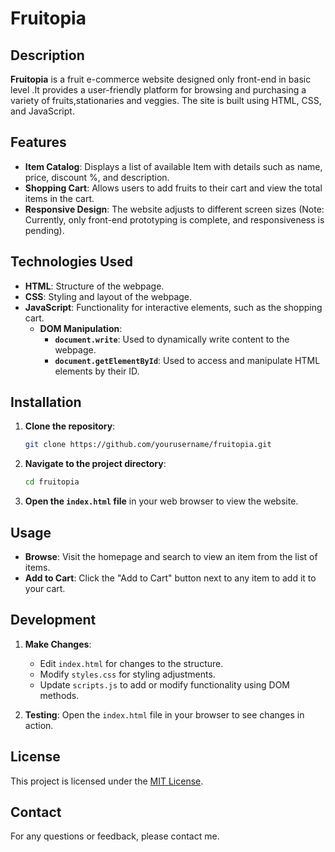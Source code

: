 # Fruitopia

## Description

**Fruitopia** is a fruit e-commerce  website designed only front-end in basic level .It provides a user-friendly platform for browsing and purchasing a variety of fruits,stationaries and veggies. The site is built using HTML, CSS, and JavaScript. 

## Features

- **Item Catalog**: Displays a list of available Item with details such as name, price, discount %, and description.
- **Shopping Cart**: Allows users to add fruits to their cart and view the total items in the cart.
- **Responsive Design**: The website adjusts to different screen sizes (Note: Currently, only front-end prototyping is complete, and responsiveness is pending).

## Technologies Used

- **HTML**: Structure of the webpage.
- **CSS**: Styling and layout of the webpage.
- **JavaScript**: Functionality for interactive elements, such as the shopping cart.
  - **DOM Manipulation**:
    - **`document.write`**: Used to dynamically write content to the webpage.
    - **`document.getElementById`**: Used to access and manipulate HTML elements by their ID.

## Installation

1. **Clone the repository**:
   ```bash
   git clone https://github.com/yourusername/fruitopia.git
   ```

2. **Navigate to the project directory**:
   ```bash
   cd fruitopia
   ```

3. **Open the `index.html` file** in your web browser to view the website.

## Usage

- **Browse**: Visit the homepage and search to view an item from the list of items.
- **Add to Cart**: Click the "Add to Cart" button next to any item to add it to your cart.


## Development

1. **Make Changes**:
   - Edit `index.html` for changes to the structure.
   - Modify `styles.css` for styling adjustments.
   - Update `scripts.js` to add or modify functionality using DOM methods.

2. **Testing**: Open the `index.html` file in your browser to see changes in action.

## License

This project is licensed under the [MIT License](LICENSE).

## Contact

For any questions or feedback, please contact me.
